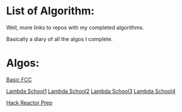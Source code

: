 List of Algorithm:
=================

Well, more links to repos with my completed algorithms.

Basically a diary of all the algos I complete.

Algos:
======

[Basic FCC](https://github.com/Cyclokitty/fccAlgos/tree/master/basicAlgos)

[Lambda School1](https://github.com/Cyclokitty/lambdaschool)
[Lambda School2](https://github.com/Cyclokitty/lambdaschool2)
[Lambda School3](https://github.com/Cyclokitty/lambdaschool3)
[Lambda School4](https://github.com/Cyclokitty/lambdaschool4)

[Hack Reactor Prep](https://github.com/Cyclokitty/hackreactorprep)

